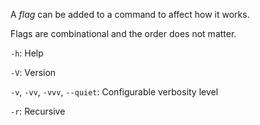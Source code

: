 A *flag* can be added to a command to affect how it works. 

Flags are combinational and the order does not matter. 

`-h`: Help

`-V`: Version

`-v`, `-vv`, `-vvv`, `--quiet`: Configurable verbosity level

`-r`: Recursive